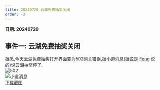 ```yaml
---
title: 20240720 云湖免费抽奖关闭
order: -3
---
```


**日期: 20240720**  

## 事件一: 云湖免费抽奖关闭  
据悉,今天云湖免费抽奖打开界面变为502网关错误,据小道消息(据说是 [Feng](https://www.yhchat.com/user/homepage/7058262) 说的)说云湖抽奖停了.  
![502](https://img.yyyyt.top/vuepress/blog/yh/events/20240720/Screenshot_2024-07-20-23-00-02-215_com.yhchat.app.jpg)  
![小道消息](https://img.yyyyt.top/vuepress/blog/yh/events/20240720/Screenshot_2024-07-20-22-56-34-982_com.yhchat.app.jpg)  
[下载截图](https://img.yyyyt.top/yh/events/yh_events_20240720.zip)  